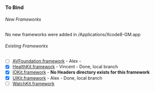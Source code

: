 ### To Bind
###### New Frameworks
No new frameworks were added in /Applications/Xcode8-GM.app

###### Existing Frameworks
- [ ] [AVFoundation.framework](https://github.com/xamarin/xamarin-macios/wiki/AVFoundation-iOS-GM) - Alex -
- [X] [HealthKit.framework](https://github.com/xamarin/xamarin-macios/wiki/HealthKit-iOS-GM) - Vincent - Done, local branch
- [X] [IOKit.framework](https://github.com/xamarin/xamarin-macios/wiki/IOKit-iOS-GM) - **No Headers directory exists for this framework**
- [X] [UIKit.framework](https://github.com/xamarin/xamarin-macios/wiki/UIKit-iOS-GM) - Alex - Done, local branch
- [ ] [WatchKit.framework](https://github.com/xamarin/xamarin-macios/wiki/WatchKit-iOS-GM)
